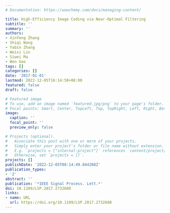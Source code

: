 ```yaml
---
# Documentation: https://wowchemy.com/docs/managing-content/

title: High-Efficiency Image Coding via Near-Optimal Filtering
subtitle: ''
summary: ''
authors:
- Xinfeng Zhang
- Shiqi Wang
- Yabin Zhang
- Weisi Lin
- Siwei Ma
- Wen Gao
tags: []
categories: []
date: '2017-01-01'
lastmod: 2022-12-05T16:14:50+08:00
featured: false
draft: false

# Featured image
# To use, add an image named `featured.jpg/png` to your page's folder.
# Focal points: Smart, Center, TopLeft, Top, TopRight, Left, Right, BottomLeft, Bottom, BottomRight.
image:
  caption: ''
  focal_point: ''
  preview_only: false

# Projects (optional).
#   Associate this post with one or more of your projects.
#   Simply enter your project's folder or file name without extension.
#   E.g. `projects = ["internal-project"]` references `content/project/deep-learning/index.md`.
#   Otherwise, set `projects = []`.
projects: []
publishDate: '2022-12-05T08:14:49.844208Z'
publication_types:
- '2'
abstract: ''
publication: '*IEEE Signal Process. Lett.*'
doi: 10.1109/LSP.2017.2732680
links:
- name: URL
  url: https://doi.org/10.1109/LSP.2017.2732680
---
```

